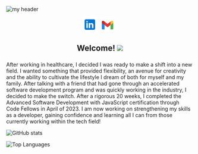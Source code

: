 ![my header](header.png)

<p align="center">
<a href="https://www.linkedin.com/in/adrienne-frey/" target="_blank" rel="noopener noreferrer"><img height="38" src="icons8-linkedin-48.png"></a>&nbsp;&nbsp;
<a href="mailto:adriennen.frey@gmail.com" target="_blank" rel="noopener noreferrer"><img height="35" src="icons8-gmail-48.png"></a>&nbsp;&nbsp;
</p>

<h2 align="center">Welcome! <img src="https://raw.githubusercontent.com/MartinHeinz/MartinHeinz/master/wave.gif" width="30px"></h2>

<h3 How I Became a Developer></h3>

After working in healthcare, I decided I was ready to make a shift into a new field. I wanted something that provided flexibility, an avenue for creativity and the ability to cultivate the lifestyle I dream of both for myself and my family. After talking with a friend that had gone through an accelerated software development program and was quickly working in the industry, I decided to make the switch. After a rigorous 20 weeks, I completed the Advanced Software Development with JavaScript certification through Code Fellows in April of 2023. I am now working on strengthening my skills as a developer, gaining confidence and learning all I can from those currently working within the tech field!

![GitHub stats](https://github-readme-stats.vercel.app/api?username=afrey09&theme=dracula)

![Top Languages](https://github-readme-stats.vercel.app/api/top-langs/?username=afrey09&theme=dracula&layout=compact)